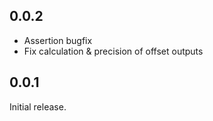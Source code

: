 ## 0.0.2

- Assertion bugfix
- Fix calculation & precision of offset outputs

## 0.0.1

Initial release.
